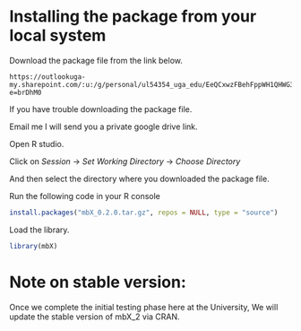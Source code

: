 # Installing the package from your local system

Download the package file from the link below.

```
https://outlookuga-my.sharepoint.com/:u:/g/personal/ul54354_uga_edu/EeQCxwzFBehFppWH1QHWG3EB78Lbrz5AAqvTn1ZohHgN6g?e=brDhM0
```
If you have trouble downloading the package file. 

Email me I will send you a private google drive link.

Open R studio.

Click on *Session* → *Set Working Directory* → *Choose Directory*

And then select the directory where you downloaded the package file. 

Run the following code in your R console

```r
install.packages("mbX_0.2.0.tar.gz", repos = NULL, type = "source")
```
Load the library.

```r
library(mbX)
```
# Note on stable version:

Once we complete the initial testing phase here at the University, We will update the stable version of mbX_2 via CRAN.
